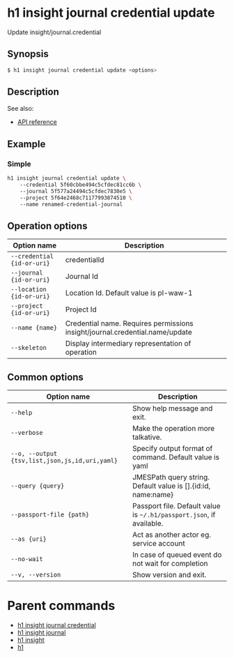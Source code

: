 
# h1 insight journal credential update

Update insight/journal.credential

## Synopsis

```bash
$ h1 insight journal credential update <options>
```

## Description

See also:

* [API reference](https://api.hyperone.com/v2/docs#operation/insight_project_journal_credential_patch)

## Example


### Simple

```bash
h1 insight journal credential update \ 
	--credential 5f60cbbe494c5cfdec81cc6b \ 
	--journal 5f577a24494c5cfdec7830e5 \ 
	--project 5f64e2468c71177993874510 \ 
	--name renamed-credential-journal
```

## Operation options

| Option name                    | Description                                                                  |
| ------------------------------ | ---------------------------------------------------------------------------- |
| ```--credential {id-or-uri}``` | credentialId                                                                 |
| ```--journal {id-or-uri}```    | Journal Id                                                                   |
| ```--location {id-or-uri}```   | Location Id. Default value is pl-waw-1                                       |
| ```--project {id-or-uri}```    | Project Id                                                                   |
| ```--name {name}```            | Credential name. Requires permissions insight/journal.credential.name/update |
| ```--skeleton```               | Display intermediary representation of operation                             |

## Common options

| Option name                                        | Description                                                              |
| -------------------------------------------------- | ------------------------------------------------------------------------ |
| ```--help```                                       | Show help message and exit.                                              |
| ```--verbose```                                    | Make the operation more talkative.                                       |
| ```--o, --output {tsv,list,json,js,id,uri,yaml}``` | Specify output format of command. Default value is yaml                  |
| ```--query {query}```                              | JMESPath query string. Default value is [].\{id:id, name:name\}          |
| ```--passport-file {path}```                       | Passport file. Default value is ```~/.h1/passport.json```, if available. |
| ```--as {uri}```                                   | Act as another actor eg. service account                                 |
| ```--no-wait```                                    | In case of queued event do not wait for completion                       |
| ```--v, --version```                               | Show version and exit.                                                   |

# Parent commands

* [h1 insight journal credential](./../README.md)
* [h1 insight journal](./../../README.md)
* [h1 insight](./../../../README.md)
* [h1](./../../../../README.md)
